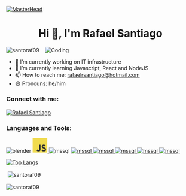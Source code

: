 [![MasterHead](https://visme.co/blog/wp-content/uploads/2019/10/animated-presentation-software-header.gif)]()

<h1 align="center">Hi 👋, I'm Rafael Santiago</h1>
<img align="right" alt="Coding" width="400" src="https://miro.medium.com/max/680/0*7Q3yvSIv_t0ioJ-Z.gif"/>

<p align="left"> <img src="https://komarev.com/ghpvc/?username=santoraf09&label=Profile%20views&color=0e75b6&style=flat" alt="santoraf09" /> </p>

- 🔭 I’m currently working on IT infrastructure
- 🌱 I’m currently learning Javascript, React and NodeJS
- 📫 How to reach me: rafaelrsantiago@hotmail.com
- 😄 Pronouns: he/him

<h3 align="left">Connect with me:</h3>
<p align="left">

<a href="https://www.linkedin.com/in/rafael-santiago11/" target="blank"><img align="center" src="https://www.vectorlogo.zone/logos/linkedin/linkedin-icon.svg" alt="Rafael Santiago" height="30" width="40" /></a>
</p>
<h3 align="left">Languages and Tools:</h3>
<p align="left"> <img src="https://www.vectorlogo.zone/logos/python/python-icon.svg" alt="blender" width="40" height="40"/> </a> <a href="https://www.linkedin.com/posts/rafael-santiago11_automacao-python-dev-activity-7174522552503967744-RVZm?utm_source=share&utm_medium=member_desktop" target="_blank" rel="noreferrer">
<img src="https://raw.githubusercontent.com/devicons/devicon/master/icons/javascript/javascript-original.svg" alt="javascript" width="40" height="40"/> </a> <a href="https://kotlinlang.org" target="_blank" rel="noreferrer"></a> <img src="https://www.vectorlogo.zone/logos/mysql/mysql-official.svg" alt="mssql" width="40" height="40"/> </a> <a href="https://www.mysql.com/" target="_blank" rel="noreferrer"> <img src="https://www.vectorlogo.zone/logos/w3_css/w3_css-icon.svg" alt="mssql" width="40" height="40"/> </a> <a href="https://www.vectorlogo.zone/logos/w3_css/w3_css-icon.svg" target="_blank" rel="noreferrer"> <img src="https://www.vectorlogo.zone/logos/w3_html5/w3_html5-icon.svg" alt="mssql" width="40" height="40"/> </a> <a href="https://www.vectorlogo.zone/logos/w3_html5/w3_html5-icon.svg" target="_blank" rel="noreferrer"> <img src="https://www.vectorlogo.zone/logos/visualstudio_code/visualstudio_code-icon.svg" alt="mssql" width="40" height="40"/> </a> <a href="https://www.vectorlogo.zone/logos/visualstudio_code/visualstudio_code-icon.svg" target="_blank" rel="noreferrer"> <img src="https://www.vectorlogo.zone/logos/github/github-tile.svg" alt="mssql" width="40" height="40"/> </a> <a href="https://www.vectorlogo.zone/logos/github/github-tile.svg" target="_blank" rel="noreferrer"> <img src="https://www.vectorlogo.zone/logos/linux/linux-icon.svg" alt="mssql" width="40" height="40"/> </a> <a href="https://www.vectorlogo.zone/logos/linux/linux-icon.svg" target="_blank" rel="noreferrer">
</p>


[![Top Langs](https://github-readme-stats.vercel.app/api/top-langs/?username=santoraf09&layout=compact&langs_count=5&theme=dark)](https://github.com/santoraf09/github-readme-stats)

<p>&nbsp;<img align="center" src="https://github-readme-stats.vercel.app/api?username=santoraf09&show_icons=true&locale=en" alt="santoraf09" /></p>

<p><img align="center" src="https://github-readme-streak-stats.herokuapp.com/?user=santoraf09&" alt="santoraf09" /></p>
